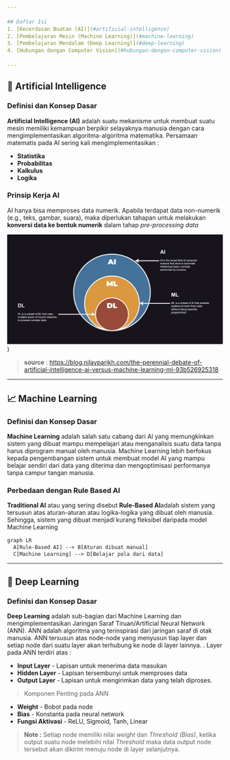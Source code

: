 ```yaml
---

## Daftar Isi  
1. [Kecerdasan Buatan (AI)](#artificial-intelligence)  
2. [Pembelajaran Mesin (Machine Learning)](#machine-learning)  
3. [Pembelajaran Mendalam (Deep Learning)](#deep-learning)  
4. [Hubungan dengan Computer Vision](#hubungan-dengan-computer-vision)  

---
```


## 🤖 Artificial Intelligence

### Definisi dan Konsep Dasar
**Artificial Intelligence (AI)** adalah suatu mekanisme untuk membuat suatu mesin memiliki kemampuan berpikir selayaknya manusia dengan cara mengimplementasikan algoritma-algoritma matematika. 
Persamaan matematis pada AI sering kali mengimplementasikan :
- **Statistika**
- **Probabilitas**
- **Kalkulus**
- **Logika**

### Prinsip Kerja AI
AI hanya bisa memproses data numerik. Apabila terdapat data non-numerik (e.g., teks, gambar, suara), maka diperlukan tahapan untuk melakukan **konversi data ke bentuk numerik** dalam tahap *pre-processing data*

![AI Hierarchy](https://github.com/Rezorrie/CNN-ComputerVision-Module/blob/main/01_Introduction_CNN_and_CV/Screenshot%202025-04-04%20at%2007-36-12%20The%20perennial%20debate%20of%20Artificial%20Intelligence%20(AI)%20versus%20Machine%20Learning%20(ML)%20by%20Nilay%20Parikh%20Medium.png)
)
> **source** : https://blog.nilayparikh.com/the-perennial-debate-of-artificial-intelligence-ai-versus-machine-learning-ml-93b526925318

---

## 📈 Machine Learning

### Definisi dan Konsep Dasar
**Machine Learning** adalah salah satu cabang dari AI yang memungkinkan sistem yang dibuat mampu mempelajari atau menganalisis suatu data tanpa harus diprogram manual oleh manusia. 
Machine Learning lebih berfokus kepada pengembangan sistem untuk membuat model AI yang mampu belajar sendiri dari data yang diterima dan mengoptimisasi performanya tanpa campur tangan manusia. 

### Perbedaan dengan Rule Based AI
**Traditional AI** atau yang sering disebut **Rule-Based AI**adalah sistem yang tersusun atas aturan-aturan atau logika-logika yang dibuat oleh manusia. Sehingga, sistem yang dibuat menjadi kurang fleksibel daripada model Machine Learning
```mermaid
graph LR
  A[Rule-Based AI] --> B[Aturan dibuat manual]
  C[Machine Learning] --> D[Belajar pola dari data]
```

---
## 🧠 Deep Learning

### Definisi dan Konsep Dasar
**Deep Learning** adalah sub-bagian dari Machine Learning dan mengimplementasikan Jaringan Saraf Tiruan/Artificial Neural Network (ANN). ANN adalah algoritma yang terinspirasi dari jaringan saraf di otak manusia. ANN tersusun atas node-node yang menyusun tiap layer dan setiap node dari suatu layer akan terhubung ke node di layer lainnya. . Layer pada ANN terdiri atas :
- **Input Layer** - Lapisan untuk menerima data masukan
- **Hidden Layer** - Lapisan tersembunyi untuk memproses data
- **Output Layer** - Lapisan untuk mengirimkan data yang telah diproses. 

> Komponen Penting pada ANN
- **Weight** - Bobot pada node
- **Bias** - Konstanta pada neural network
- **Fungsi Aktivasi** - ReLU, Sigmoid, Tanh, Linear

> **Note :** Setiap node memiliki nilai *weight* dan *Threshold (Bias)*, ketika output suatu node melebihi nilai *Threshold* maka data output node tersebut akan dikirim menuju node di layer selanjutnya.
